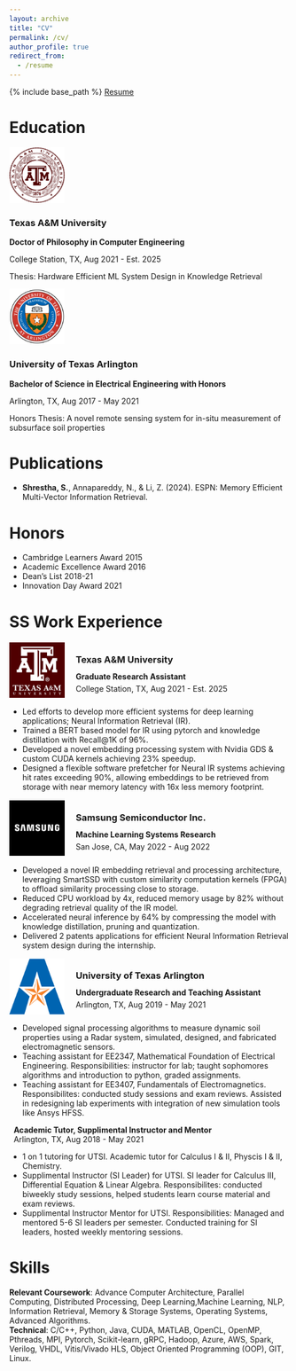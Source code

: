 ```yaml
---
layout: archive
title: "CV"
permalink: /cv/
author_profile: true
redirect_from:
  - /resume
---
```


{% include base_path %}
[Resume](https://github.com/susavlsh10/susavlsh10.github.io/blob/master/files/sls_resume.pdf)  


Education
======

<div class="display: flex; align-items: center;">
  <img src="/images/tamuedu.png" alt="Texas A&M University" width="100" height="100">
  <div>
    <h3>Texas A&M University</h3>
    <p><strong>Doctor of Philosophy in Computer Engineering</strong></p>
    <p>College Station, TX, Aug 2021 - Est. 2025</p>
    <p>Thesis: Hardware Efficient ML System Design in Knowledge Retrieval</p>
  </div>
</div>

<div class="display: flex; align-items: center;">
  <img src="/images/utaedu.png" alt="University of Texas at Arlington" width="100" height="100">
  <div>
    <h3>University of Texas Arlington</h3>
    <p><strong>Bachelor of Science in Electrical Engineering with Honors</strong></p>
    <p>Arlington, TX, Aug 2017 - May 2021</p>
    <p>Honors Thesis: A novel remote sensing system for in-situ measurement of subsurface soil properties</p>
  </div>
</div>

Publications
======

* **Shrestha, S.**, Annapareddy, N., & Li, Z. (2024). ESPN: Memory Efficient Multi-Vector Information Retrieval.


Honors
======
* Cambridge Learners Award 2015
* Academic Excellence Award 2016
* Dean’s List 2018-21
* Innovation Day Award 2021

SS
Work Experience
======

<div style="display: flex; align-items: center;">
  <img src="/images/tamuwork.jpeg" alt="Texas A&M University" width="100" height="100" style="float: left; margin-right: 20px;">
  <div>
    <h3>Texas A&M University</h3>
    <p style="line-height: 0.6;"><strong>Graduate Research Assistant</strong></p>
    <p style="line-height: 0.6;">College Station, TX, Aug 2021 - Est. 2025</p>
  </div>
</div>

* Led efforts to develop more efficient systems for deep learning applications; Neural Information Retrieval (IR).
* Trained a BERT based model for IR using pytorch and knowledge distillation with Recall@1K of 96%.
* Developed a novel embedding processing system with Nvidia GDS & custom CUDA kernels achieving 23% speedup.
* Designed a flexible software prefetcher for Neural IR systems achieving hit rates exceeding 90%, allowing embeddings to be retrieved from storage with near memory latency with 16x less memory footprint.  


<div style="display: flex; align-items: center;">
  <img src="/images/samsungsemiconductor_logo.jpeg" alt="Samsung" width="100" height="100" style="float: left; margin-right: 20px;">
  <div>
    <h3>Samsung Semiconductor Inc.</h3>
    <p style="line-height: 0.6;"><strong>Machine Learning Systems Research</strong></p>
    <p style="line-height: 0.6;">San Jose, CA, May 2022 - Aug 2022 </p>
  </div>
</div>

* Developed a novel IR embedding retrieval and processing architecture, leveraging SmartSSD with custom similarity computation kernels (FPGA) to offload similarity processing close to storage.  
* Reduced CPU workload by 4x, reduced memory usage by 82% without degrading retrieval quality of the IR model.  
* Accelerated neural inference by 64% by compressing the model with knowledge distillation, pruning and quantization.  
* Delivered 2 patents applications for efficient Neural Information Retrieval system design during the internship.  


<div style="display: flex; align-items: center;">
  <img src="/images/utawork1.png" alt="Samsung" width="100" height="100" style="float: left; margin-right: 20px;">
  <div>
    <h3>University of Texas Arlington</h3>
    <p style="line-height: 0.6;"><strong>Undergraduate Research and Teaching Assistant</strong></p>
    <p style="line-height: 0.6;">Arlington, TX, Aug 2019 - May 2021 </p>
  </div>
</div>

*  Developed signal processing algorithms to measure dynamic soil properties using a Radar system, simulated, designed, and fabricated electromagnetic sensors.  
* Teaching assistant for EE2347, Mathematical Foundation of Electrical Engineering. Responsibilities: instructor for lab; taught sophomores algorithms and introduction to python, graded assignments.  
* Teaching assistant for EE3407, Fundamentals of Electromagnetics. Responsibilites: conducted study sessions and exam reviews. Assisted in redesigning lab experiments with integration of new simulation tools like Ansys HFSS.  

&nbsp; **Academic Tutor, Supplimental Instructor and Mentor**  
&nbsp; Arlington, TX, Aug 2018 - May 2021  
* 1 on 1 tutoring for UTSI. Academic tutor for Calculus I & II, Physcis I & II, Chemistry.
* Supplimental Instructor (SI Leader) for UTSI. SI leader for Calculus III, Differential Equation & Linear Algebra. Responsibilites: conducted biweekly study sessions, helped students learn course material and exam reviews.
* Supplimental Instructor Mentor for UTSI. Responsibilities: Managed and mentored 5-6 SI leaders per semester. Conducted training for SI leaders, hosted weekly mentoring sessions.

Skills
======

**Relevant Coursework**: Advance Computer Architecture, Parallel Computing, Distributed Processing, Deep Learning,Machine Learning, NLP, Information Retrieval, Memory & Storage Systems, Operating Systems, Advanced Algorithms.  
**Technical**: C/C++, Python, Java, CUDA, MATLAB, OpenCL, OpenMP, Pthreads, MPI, Pytorch, Scikit-learn, gRPC, Hadoop, Azure, AWS, Spark, Verilog, VHDL, Vitis/Vivado HLS, Object Oriented Programming (OOP), GIT, Linux.  


  
